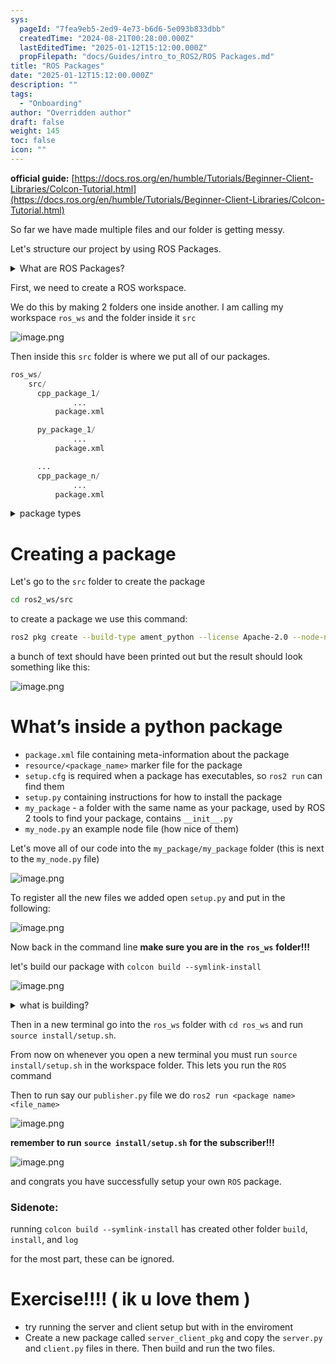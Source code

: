 ```yaml
---
sys:
  pageId: "7fea9eb5-2ed9-4e73-b6d6-5e093b833dbb"
  createdTime: "2024-08-21T00:28:00.000Z"
  lastEditedTime: "2025-01-12T15:12:00.000Z"
  propFilepath: "docs/Guides/intro_to_ROS2/ROS Packages.md"
title: "ROS Packages"
date: "2025-01-12T15:12:00.000Z"
description: ""
tags:
  - "Onboarding"
author: "Overridden author"
draft: false
weight: 145
toc: false
icon: ""
---
```


**official guide:** [https://docs.ros.org/en/humble/Tutorials/Beginner-Client-Libraries/Colcon-Tutorial.html](https://docs.ros.org/en/humble/Tutorials/Beginner-Client-Libraries/Colcon-Tutorial.html)

So far we have made multiple files and our folder is getting messy.

Let's structure our project by using ROS Packages.

<details>

<summary>What are ROS Packages?</summary>

ROS Packages are, as the name implies, packages of code that are highly sharable between ROS developers.

They consist of a folder, `package.xml` file, and source code

```python
      cpp_package_1/
		      ... imagine much code files here ..
          package.xml
```

</details>

First, we need to create a ROS workspace.

We do this by making 2 folders one inside another. I am calling my workspace `ros_ws` and the folder inside it `src`

![image.png](https://prod-files-secure.s3.us-west-2.amazonaws.com/d518164a-d88e-44d1-a4ee-3adb3bd8bce0/70706947-fd18-4537-a67b-e12946812d31/image.png?X-Amz-Algorithm=AWS4-HMAC-SHA256&X-Amz-Content-Sha256=UNSIGNED-PAYLOAD&X-Amz-Credential=ASIAZI2LB466Q5GX7UV3%2F20250613%2Fus-west-2%2Fs3%2Faws4_request&X-Amz-Date=20250613T220828Z&X-Amz-Expires=3600&X-Amz-Security-Token=IQoJb3JpZ2luX2VjEDUaCXVzLXdlc3QtMiJHMEUCIFb3XCuxJ%2BMIcZ1VOuBxe8RVq1wg9F3tETxDyGgphBE%2BAiEAuL7sez4kaiFqIre1SkOV8ZPBV9MgIXVP2UltsEpw534q%2FwMIHRAAGgw2Mzc0MjMxODM4MDUiDGavlVepHQQqFVki8ircA6FpFY5Jo3AJ%2Bt58Ex6iLIuPw7FjRgoFb%2F3SAZWN8d%2BcHrJpoQijpEpf%2FVb1VxiZvoRAc7x00ssHMPpiwE8wYBXw6w4y6NtPFZnyQkzgjD7XVuI%2BWjMdJvTRTUGFGMdZ3yF5lWYwhFzTDOYGPz5FGreISMEqWHw6ODIfFJi0adKbpG6xjFHUnL0xYExiO61uzQLQwtPzp4w4YTJnccmvwLhzwvJ9Q%2F34FRY1ZjP7L7NzV7BsaXyasWS7LaGLzmlh9RpR45LkV%2F0BP8Oa99CdLOYVFzMdATjDPIt7BaWONY4WvJVB25gX5iCk5RhSRH6PJwdSvEDDd4vbTYxQPN%2BpUe%2BWpN1lU1kM21MVcEUBHW6vNinaRdlSKYJLoHx4mmcVjXqVrRRjBftafJS0I1zo%2FKeEwe198YcFP0%2Bez0WJBoXXr07lxq%2B%2FoM6sx0S%2BQ21OjzV4QdV%2FcfPUx6tHLmHUewvw9Z1%2BxSic2mTPCANpHdOFNvzqa1wh0eeb9oX8Y1l2el667V8TPtglKKzhQdXzbLv5mzYQDtEbz190JsTckDrlHAaC2DOz3xUzNCOk21R5O2GsmtHHt9L0Xct3UbOOxtr3f7a9w0o9qPLd7aYUy%2B7qp%2FMEo5FyJel77h%2BfMMGSssIGOqUByeau6fpZfEsf50LcQ2%2FrRztqd42rC8n7PK5OAF6Sx%2B6xAVfLp4jKo%2BkeqT%2F1eIJv8SgruqK8YUqfprdYE9jQrcT6i%2Fqf320yEIg2Gl1kTZzO5bIRLJuYuN7MpCauhEq7M9%2BUJMXShlskik5FC5TVEDtYiqG2TPEU1SdPggPrxuHcPCyTYlwyHy3mRDWb0TH4IDa%2FEgq9Tb6G6FY0YkEa8i%2BceMb0&X-Amz-Signature=6e9b4229060e83b367bed7d92d8aa64e7750c74b1b9459934e9ab504eebb6012&X-Amz-SignedHeaders=host&x-amz-checksum-mode=ENABLED&x-id=GetObject)

Then inside this `src` folder is where we put all of our packages.

```python
ros_ws/
    src/
      cpp_package_1/
		      ...
          package.xml

      py_package_1/
		      ...
          package.xml

      ...
      cpp_package_n/
		      ...
          package.xml

```

<details>

<summary>package types</summary>

packages can be either `C++` or python.

the intern file structure is different for each but for this guide we will stick to creating python packages

</details>

# Creating a package

Let's go to the `src` folder to create the package

```bash
cd ros2_ws/src
```

to create a package we use this command:

```bash
ros2 pkg create --build-type ament_python --license Apache-2.0 --node-name my_node my_package
```

a bunch of text should have been printed out but the result should look something like this:

![image.png](https://prod-files-secure.s3.us-west-2.amazonaws.com/d518164a-d88e-44d1-a4ee-3adb3bd8bce0/e6cf1e3f-8512-4a3e-b131-079f800bf3e8/image.png?X-Amz-Algorithm=AWS4-HMAC-SHA256&X-Amz-Content-Sha256=UNSIGNED-PAYLOAD&X-Amz-Credential=ASIAZI2LB466Q5GX7UV3%2F20250613%2Fus-west-2%2Fs3%2Faws4_request&X-Amz-Date=20250613T220828Z&X-Amz-Expires=3600&X-Amz-Security-Token=IQoJb3JpZ2luX2VjEDUaCXVzLXdlc3QtMiJHMEUCIFb3XCuxJ%2BMIcZ1VOuBxe8RVq1wg9F3tETxDyGgphBE%2BAiEAuL7sez4kaiFqIre1SkOV8ZPBV9MgIXVP2UltsEpw534q%2FwMIHRAAGgw2Mzc0MjMxODM4MDUiDGavlVepHQQqFVki8ircA6FpFY5Jo3AJ%2Bt58Ex6iLIuPw7FjRgoFb%2F3SAZWN8d%2BcHrJpoQijpEpf%2FVb1VxiZvoRAc7x00ssHMPpiwE8wYBXw6w4y6NtPFZnyQkzgjD7XVuI%2BWjMdJvTRTUGFGMdZ3yF5lWYwhFzTDOYGPz5FGreISMEqWHw6ODIfFJi0adKbpG6xjFHUnL0xYExiO61uzQLQwtPzp4w4YTJnccmvwLhzwvJ9Q%2F34FRY1ZjP7L7NzV7BsaXyasWS7LaGLzmlh9RpR45LkV%2F0BP8Oa99CdLOYVFzMdATjDPIt7BaWONY4WvJVB25gX5iCk5RhSRH6PJwdSvEDDd4vbTYxQPN%2BpUe%2BWpN1lU1kM21MVcEUBHW6vNinaRdlSKYJLoHx4mmcVjXqVrRRjBftafJS0I1zo%2FKeEwe198YcFP0%2Bez0WJBoXXr07lxq%2B%2FoM6sx0S%2BQ21OjzV4QdV%2FcfPUx6tHLmHUewvw9Z1%2BxSic2mTPCANpHdOFNvzqa1wh0eeb9oX8Y1l2el667V8TPtglKKzhQdXzbLv5mzYQDtEbz190JsTckDrlHAaC2DOz3xUzNCOk21R5O2GsmtHHt9L0Xct3UbOOxtr3f7a9w0o9qPLd7aYUy%2B7qp%2FMEo5FyJel77h%2BfMMGSssIGOqUByeau6fpZfEsf50LcQ2%2FrRztqd42rC8n7PK5OAF6Sx%2B6xAVfLp4jKo%2BkeqT%2F1eIJv8SgruqK8YUqfprdYE9jQrcT6i%2Fqf320yEIg2Gl1kTZzO5bIRLJuYuN7MpCauhEq7M9%2BUJMXShlskik5FC5TVEDtYiqG2TPEU1SdPggPrxuHcPCyTYlwyHy3mRDWb0TH4IDa%2FEgq9Tb6G6FY0YkEa8i%2BceMb0&X-Amz-Signature=a2a18b449a8a34d5c200f2903c1dd884cc782874af1c649b7d8a5a341cf798f3&X-Amz-SignedHeaders=host&x-amz-checksum-mode=ENABLED&x-id=GetObject)

# What’s inside a python package

- `package.xml` file containing meta-information about the package
- `resource/<package_name>` marker file for the package
- `setup.cfg` is required when a package has executables, so `ros2 run` can find them
- `setup.py` containing instructions for how to install the package
- `my_package` - a folder with the same name as your package, used by ROS 2 tools to find your package, contains `__init__.py`
- `my_node.py` an example node file (how nice of them)

Let's move all of our code into the `my_package/my_package` folder (this is next to the `my_node.py` file)

![image.png](https://prod-files-secure.s3.us-west-2.amazonaws.com/d518164a-d88e-44d1-a4ee-3adb3bd8bce0/9ce58f11-0da9-4d3e-b86d-506a9685d378/image.png?X-Amz-Algorithm=AWS4-HMAC-SHA256&X-Amz-Content-Sha256=UNSIGNED-PAYLOAD&X-Amz-Credential=ASIAZI2LB466Q5GX7UV3%2F20250613%2Fus-west-2%2Fs3%2Faws4_request&X-Amz-Date=20250613T220828Z&X-Amz-Expires=3600&X-Amz-Security-Token=IQoJb3JpZ2luX2VjEDUaCXVzLXdlc3QtMiJHMEUCIFb3XCuxJ%2BMIcZ1VOuBxe8RVq1wg9F3tETxDyGgphBE%2BAiEAuL7sez4kaiFqIre1SkOV8ZPBV9MgIXVP2UltsEpw534q%2FwMIHRAAGgw2Mzc0MjMxODM4MDUiDGavlVepHQQqFVki8ircA6FpFY5Jo3AJ%2Bt58Ex6iLIuPw7FjRgoFb%2F3SAZWN8d%2BcHrJpoQijpEpf%2FVb1VxiZvoRAc7x00ssHMPpiwE8wYBXw6w4y6NtPFZnyQkzgjD7XVuI%2BWjMdJvTRTUGFGMdZ3yF5lWYwhFzTDOYGPz5FGreISMEqWHw6ODIfFJi0adKbpG6xjFHUnL0xYExiO61uzQLQwtPzp4w4YTJnccmvwLhzwvJ9Q%2F34FRY1ZjP7L7NzV7BsaXyasWS7LaGLzmlh9RpR45LkV%2F0BP8Oa99CdLOYVFzMdATjDPIt7BaWONY4WvJVB25gX5iCk5RhSRH6PJwdSvEDDd4vbTYxQPN%2BpUe%2BWpN1lU1kM21MVcEUBHW6vNinaRdlSKYJLoHx4mmcVjXqVrRRjBftafJS0I1zo%2FKeEwe198YcFP0%2Bez0WJBoXXr07lxq%2B%2FoM6sx0S%2BQ21OjzV4QdV%2FcfPUx6tHLmHUewvw9Z1%2BxSic2mTPCANpHdOFNvzqa1wh0eeb9oX8Y1l2el667V8TPtglKKzhQdXzbLv5mzYQDtEbz190JsTckDrlHAaC2DOz3xUzNCOk21R5O2GsmtHHt9L0Xct3UbOOxtr3f7a9w0o9qPLd7aYUy%2B7qp%2FMEo5FyJel77h%2BfMMGSssIGOqUByeau6fpZfEsf50LcQ2%2FrRztqd42rC8n7PK5OAF6Sx%2B6xAVfLp4jKo%2BkeqT%2F1eIJv8SgruqK8YUqfprdYE9jQrcT6i%2Fqf320yEIg2Gl1kTZzO5bIRLJuYuN7MpCauhEq7M9%2BUJMXShlskik5FC5TVEDtYiqG2TPEU1SdPggPrxuHcPCyTYlwyHy3mRDWb0TH4IDa%2FEgq9Tb6G6FY0YkEa8i%2BceMb0&X-Amz-Signature=d24875ee4ac6745ecbafb5390c1c0c8faca7c37dc9218523024e6705a30dcc00&X-Amz-SignedHeaders=host&x-amz-checksum-mode=ENABLED&x-id=GetObject)

To register all the new files we added open `setup.py` and put in the following:

![image.png](https://prod-files-secure.s3.us-west-2.amazonaws.com/d518164a-d88e-44d1-a4ee-3adb3bd8bce0/1cd7c262-4cae-4496-9d75-c178537d24a2/image.png?X-Amz-Algorithm=AWS4-HMAC-SHA256&X-Amz-Content-Sha256=UNSIGNED-PAYLOAD&X-Amz-Credential=ASIAZI2LB466Q5GX7UV3%2F20250613%2Fus-west-2%2Fs3%2Faws4_request&X-Amz-Date=20250613T220828Z&X-Amz-Expires=3600&X-Amz-Security-Token=IQoJb3JpZ2luX2VjEDUaCXVzLXdlc3QtMiJHMEUCIFb3XCuxJ%2BMIcZ1VOuBxe8RVq1wg9F3tETxDyGgphBE%2BAiEAuL7sez4kaiFqIre1SkOV8ZPBV9MgIXVP2UltsEpw534q%2FwMIHRAAGgw2Mzc0MjMxODM4MDUiDGavlVepHQQqFVki8ircA6FpFY5Jo3AJ%2Bt58Ex6iLIuPw7FjRgoFb%2F3SAZWN8d%2BcHrJpoQijpEpf%2FVb1VxiZvoRAc7x00ssHMPpiwE8wYBXw6w4y6NtPFZnyQkzgjD7XVuI%2BWjMdJvTRTUGFGMdZ3yF5lWYwhFzTDOYGPz5FGreISMEqWHw6ODIfFJi0adKbpG6xjFHUnL0xYExiO61uzQLQwtPzp4w4YTJnccmvwLhzwvJ9Q%2F34FRY1ZjP7L7NzV7BsaXyasWS7LaGLzmlh9RpR45LkV%2F0BP8Oa99CdLOYVFzMdATjDPIt7BaWONY4WvJVB25gX5iCk5RhSRH6PJwdSvEDDd4vbTYxQPN%2BpUe%2BWpN1lU1kM21MVcEUBHW6vNinaRdlSKYJLoHx4mmcVjXqVrRRjBftafJS0I1zo%2FKeEwe198YcFP0%2Bez0WJBoXXr07lxq%2B%2FoM6sx0S%2BQ21OjzV4QdV%2FcfPUx6tHLmHUewvw9Z1%2BxSic2mTPCANpHdOFNvzqa1wh0eeb9oX8Y1l2el667V8TPtglKKzhQdXzbLv5mzYQDtEbz190JsTckDrlHAaC2DOz3xUzNCOk21R5O2GsmtHHt9L0Xct3UbOOxtr3f7a9w0o9qPLd7aYUy%2B7qp%2FMEo5FyJel77h%2BfMMGSssIGOqUByeau6fpZfEsf50LcQ2%2FrRztqd42rC8n7PK5OAF6Sx%2B6xAVfLp4jKo%2BkeqT%2F1eIJv8SgruqK8YUqfprdYE9jQrcT6i%2Fqf320yEIg2Gl1kTZzO5bIRLJuYuN7MpCauhEq7M9%2BUJMXShlskik5FC5TVEDtYiqG2TPEU1SdPggPrxuHcPCyTYlwyHy3mRDWb0TH4IDa%2FEgq9Tb6G6FY0YkEa8i%2BceMb0&X-Amz-Signature=5e91547bbe73f32a0486d8258fd421969c2f9cb0d84490830103a534efe5cdfd&X-Amz-SignedHeaders=host&x-amz-checksum-mode=ENABLED&x-id=GetObject)

Now back in the command line **make sure you are in the** **`ros_ws`** **folder!!!**

let's build our package with `colcon build --symlink-install`

![image.png](https://prod-files-secure.s3.us-west-2.amazonaws.com/d518164a-d88e-44d1-a4ee-3adb3bd8bce0/2f2a0d27-b173-48fd-b189-5f5c0ce65619/image.png?X-Amz-Algorithm=AWS4-HMAC-SHA256&X-Amz-Content-Sha256=UNSIGNED-PAYLOAD&X-Amz-Credential=ASIAZI2LB466Q5GX7UV3%2F20250613%2Fus-west-2%2Fs3%2Faws4_request&X-Amz-Date=20250613T220828Z&X-Amz-Expires=3600&X-Amz-Security-Token=IQoJb3JpZ2luX2VjEDUaCXVzLXdlc3QtMiJHMEUCIFb3XCuxJ%2BMIcZ1VOuBxe8RVq1wg9F3tETxDyGgphBE%2BAiEAuL7sez4kaiFqIre1SkOV8ZPBV9MgIXVP2UltsEpw534q%2FwMIHRAAGgw2Mzc0MjMxODM4MDUiDGavlVepHQQqFVki8ircA6FpFY5Jo3AJ%2Bt58Ex6iLIuPw7FjRgoFb%2F3SAZWN8d%2BcHrJpoQijpEpf%2FVb1VxiZvoRAc7x00ssHMPpiwE8wYBXw6w4y6NtPFZnyQkzgjD7XVuI%2BWjMdJvTRTUGFGMdZ3yF5lWYwhFzTDOYGPz5FGreISMEqWHw6ODIfFJi0adKbpG6xjFHUnL0xYExiO61uzQLQwtPzp4w4YTJnccmvwLhzwvJ9Q%2F34FRY1ZjP7L7NzV7BsaXyasWS7LaGLzmlh9RpR45LkV%2F0BP8Oa99CdLOYVFzMdATjDPIt7BaWONY4WvJVB25gX5iCk5RhSRH6PJwdSvEDDd4vbTYxQPN%2BpUe%2BWpN1lU1kM21MVcEUBHW6vNinaRdlSKYJLoHx4mmcVjXqVrRRjBftafJS0I1zo%2FKeEwe198YcFP0%2Bez0WJBoXXr07lxq%2B%2FoM6sx0S%2BQ21OjzV4QdV%2FcfPUx6tHLmHUewvw9Z1%2BxSic2mTPCANpHdOFNvzqa1wh0eeb9oX8Y1l2el667V8TPtglKKzhQdXzbLv5mzYQDtEbz190JsTckDrlHAaC2DOz3xUzNCOk21R5O2GsmtHHt9L0Xct3UbOOxtr3f7a9w0o9qPLd7aYUy%2B7qp%2FMEo5FyJel77h%2BfMMGSssIGOqUByeau6fpZfEsf50LcQ2%2FrRztqd42rC8n7PK5OAF6Sx%2B6xAVfLp4jKo%2BkeqT%2F1eIJv8SgruqK8YUqfprdYE9jQrcT6i%2Fqf320yEIg2Gl1kTZzO5bIRLJuYuN7MpCauhEq7M9%2BUJMXShlskik5FC5TVEDtYiqG2TPEU1SdPggPrxuHcPCyTYlwyHy3mRDWb0TH4IDa%2FEgq9Tb6G6FY0YkEa8i%2BceMb0&X-Amz-Signature=e4a908bd17249157ead7065355c2bc98e2cddcab3fbf38b706ec202fd79d68c1&X-Amz-SignedHeaders=host&x-amz-checksum-mode=ENABLED&x-id=GetObject)

<details>

<summary>what is building?</summary>

if you are a CS major at Rose-Hulman you will learn the answer to this in CSSE132

but TLDR; is it combines all the code files into one program that can be run easily 

</details>

Then in a new terminal go into the `ros_ws` folder with `cd ros_ws` and run `source install/setup.sh`. 

From now on whenever you open a new terminal you must run `source install/setup.sh` in the workspace folder. This lets you run the `ROS` command

Then to run say our `publisher.py` file we do `ros2 run <package name> <file_name>`

![image.png](https://prod-files-secure.s3.us-west-2.amazonaws.com/d518164a-d88e-44d1-a4ee-3adb3bd8bce0/4f4b1219-3a44-4632-aa0a-ce3471699f59/image.png?X-Amz-Algorithm=AWS4-HMAC-SHA256&X-Amz-Content-Sha256=UNSIGNED-PAYLOAD&X-Amz-Credential=ASIAZI2LB466Q5GX7UV3%2F20250613%2Fus-west-2%2Fs3%2Faws4_request&X-Amz-Date=20250613T220828Z&X-Amz-Expires=3600&X-Amz-Security-Token=IQoJb3JpZ2luX2VjEDUaCXVzLXdlc3QtMiJHMEUCIFb3XCuxJ%2BMIcZ1VOuBxe8RVq1wg9F3tETxDyGgphBE%2BAiEAuL7sez4kaiFqIre1SkOV8ZPBV9MgIXVP2UltsEpw534q%2FwMIHRAAGgw2Mzc0MjMxODM4MDUiDGavlVepHQQqFVki8ircA6FpFY5Jo3AJ%2Bt58Ex6iLIuPw7FjRgoFb%2F3SAZWN8d%2BcHrJpoQijpEpf%2FVb1VxiZvoRAc7x00ssHMPpiwE8wYBXw6w4y6NtPFZnyQkzgjD7XVuI%2BWjMdJvTRTUGFGMdZ3yF5lWYwhFzTDOYGPz5FGreISMEqWHw6ODIfFJi0adKbpG6xjFHUnL0xYExiO61uzQLQwtPzp4w4YTJnccmvwLhzwvJ9Q%2F34FRY1ZjP7L7NzV7BsaXyasWS7LaGLzmlh9RpR45LkV%2F0BP8Oa99CdLOYVFzMdATjDPIt7BaWONY4WvJVB25gX5iCk5RhSRH6PJwdSvEDDd4vbTYxQPN%2BpUe%2BWpN1lU1kM21MVcEUBHW6vNinaRdlSKYJLoHx4mmcVjXqVrRRjBftafJS0I1zo%2FKeEwe198YcFP0%2Bez0WJBoXXr07lxq%2B%2FoM6sx0S%2BQ21OjzV4QdV%2FcfPUx6tHLmHUewvw9Z1%2BxSic2mTPCANpHdOFNvzqa1wh0eeb9oX8Y1l2el667V8TPtglKKzhQdXzbLv5mzYQDtEbz190JsTckDrlHAaC2DOz3xUzNCOk21R5O2GsmtHHt9L0Xct3UbOOxtr3f7a9w0o9qPLd7aYUy%2B7qp%2FMEo5FyJel77h%2BfMMGSssIGOqUByeau6fpZfEsf50LcQ2%2FrRztqd42rC8n7PK5OAF6Sx%2B6xAVfLp4jKo%2BkeqT%2F1eIJv8SgruqK8YUqfprdYE9jQrcT6i%2Fqf320yEIg2Gl1kTZzO5bIRLJuYuN7MpCauhEq7M9%2BUJMXShlskik5FC5TVEDtYiqG2TPEU1SdPggPrxuHcPCyTYlwyHy3mRDWb0TH4IDa%2FEgq9Tb6G6FY0YkEa8i%2BceMb0&X-Amz-Signature=ea1a24c86c9f3262ab205d0b0f47b2739b5cf26a7b550acef6fd415c66b13401&X-Amz-SignedHeaders=host&x-amz-checksum-mode=ENABLED&x-id=GetObject)

**remember to run** **`source install/setup.sh`** **for the subscriber!!!**

![image.png](https://prod-files-secure.s3.us-west-2.amazonaws.com/d518164a-d88e-44d1-a4ee-3adb3bd8bce0/02121119-dad4-49ec-8356-c956108b4243/image.png?X-Amz-Algorithm=AWS4-HMAC-SHA256&X-Amz-Content-Sha256=UNSIGNED-PAYLOAD&X-Amz-Credential=ASIAZI2LB466Q5GX7UV3%2F20250613%2Fus-west-2%2Fs3%2Faws4_request&X-Amz-Date=20250613T220828Z&X-Amz-Expires=3600&X-Amz-Security-Token=IQoJb3JpZ2luX2VjEDUaCXVzLXdlc3QtMiJHMEUCIFb3XCuxJ%2BMIcZ1VOuBxe8RVq1wg9F3tETxDyGgphBE%2BAiEAuL7sez4kaiFqIre1SkOV8ZPBV9MgIXVP2UltsEpw534q%2FwMIHRAAGgw2Mzc0MjMxODM4MDUiDGavlVepHQQqFVki8ircA6FpFY5Jo3AJ%2Bt58Ex6iLIuPw7FjRgoFb%2F3SAZWN8d%2BcHrJpoQijpEpf%2FVb1VxiZvoRAc7x00ssHMPpiwE8wYBXw6w4y6NtPFZnyQkzgjD7XVuI%2BWjMdJvTRTUGFGMdZ3yF5lWYwhFzTDOYGPz5FGreISMEqWHw6ODIfFJi0adKbpG6xjFHUnL0xYExiO61uzQLQwtPzp4w4YTJnccmvwLhzwvJ9Q%2F34FRY1ZjP7L7NzV7BsaXyasWS7LaGLzmlh9RpR45LkV%2F0BP8Oa99CdLOYVFzMdATjDPIt7BaWONY4WvJVB25gX5iCk5RhSRH6PJwdSvEDDd4vbTYxQPN%2BpUe%2BWpN1lU1kM21MVcEUBHW6vNinaRdlSKYJLoHx4mmcVjXqVrRRjBftafJS0I1zo%2FKeEwe198YcFP0%2Bez0WJBoXXr07lxq%2B%2FoM6sx0S%2BQ21OjzV4QdV%2FcfPUx6tHLmHUewvw9Z1%2BxSic2mTPCANpHdOFNvzqa1wh0eeb9oX8Y1l2el667V8TPtglKKzhQdXzbLv5mzYQDtEbz190JsTckDrlHAaC2DOz3xUzNCOk21R5O2GsmtHHt9L0Xct3UbOOxtr3f7a9w0o9qPLd7aYUy%2B7qp%2FMEo5FyJel77h%2BfMMGSssIGOqUByeau6fpZfEsf50LcQ2%2FrRztqd42rC8n7PK5OAF6Sx%2B6xAVfLp4jKo%2BkeqT%2F1eIJv8SgruqK8YUqfprdYE9jQrcT6i%2Fqf320yEIg2Gl1kTZzO5bIRLJuYuN7MpCauhEq7M9%2BUJMXShlskik5FC5TVEDtYiqG2TPEU1SdPggPrxuHcPCyTYlwyHy3mRDWb0TH4IDa%2FEgq9Tb6G6FY0YkEa8i%2BceMb0&X-Amz-Signature=33fe47f85089b177962acbaad38a83f62ca092c349bdd6291f670ddb91326dad&X-Amz-SignedHeaders=host&x-amz-checksum-mode=ENABLED&x-id=GetObject)

and congrats you have successfully setup your own `ROS` package.

### Sidenote:

running `colcon build --symlink-install` has created other folder `build`, `install`, and `log`

for the most part, these can be ignored.

# Exercise!!!! ( ik u love them )

- try running the server and client setup but with in the enviroment
- Create a new package called `server_client_pkg` and copy the `server.py` and `client.py` files in there. Then build and run the two files.
